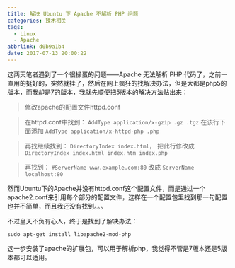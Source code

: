 ```yaml
---
title: 解决 Ubuntu 下 Apache 不解析 PHP 问题
categories: 技术相关
tags:
  - Linux
  - Apache
abbrlink: d0b9a1b4
date: 2017-07-13 20:00:22
---
```

这两天笔者遇到了一个很操蛋的问题——Apache 无法解析 PHP 代码了，之前一直用的挺好的，突然就挂了，然后在网上疯狂的找解决办法，但是大都是php5的版本，而我却是7的版本，我就先顺便把5版本的解决方法贴出来：

>修改apache的配置文件httpd.conf

>在httpd.conf中找到：
`AddType application/x-gzip .gz .tgz`
在该行下面添加
`AddType application/x-httpd-php .php`

>再找继续找到：
`DirectoryIndex index.html`，
把此行修改成
`DirectoryIndex index.html index.htm index.php`

>再找到：
`#ServerName www.example.com:80`
改成
`ServerName localhost:80`

然而Ubuntu下的Apache并没有httpd.conf这个配置文件，而是通过一个apache2.conf来引用每个部分的配置文件，这样在一个配置包里找到那一句配置也并不简单，而且我还没有找到。。。

不过皇天不负有心人，终于是找到了解决办法：
```
sudo apt-get install libapache2-mod-php
```
这一步安装了apache的扩展包，可以用于解析php，我觉得不管是7版本还是5版本都可以适用。

